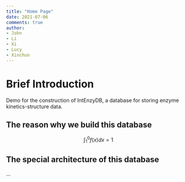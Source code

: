 ```yaml
---
title: "Home Page"
date: 2021-07-06
comments: true
author: 
- John
- Li
- Xi
- Lucy
- Xinchun
---
```


# Brief Introduction 

Demo for the construction of IntEnzyDB, a database for storing enzyme kinetics-structure data.

## The reason why we build this database

$$\int^0_1 f(x) dx = 1$$


## The special architecture of this database

...



